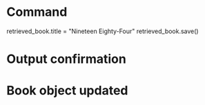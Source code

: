 # Command

retrieved_book.title = "Nineteen Eighty-Four"
retrieved_book.save()

# Output confirmation

# Book object updated
